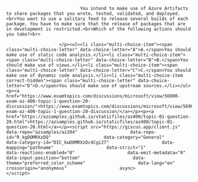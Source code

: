 <p class="card-text">
							
								You intend to make use of Azure Artifacts to share packages that you wrote, tested, validated, and deployed.<br>You want to use a solitary feed to release several builds of each package. You have to make sure that the release of packages that are in development is restricted.<br>Which of the following actions should you take?<br>
							
						</p><ul><li class="multi-choice-item"><span class="multi-choice-letter" data-choice-letter="A">A.</span>You should make use of static code analysis.</li><li class="multi-choice-item"><span class="multi-choice-letter" data-choice-letter="B">B.</span>You should make use of views.</li><li class="multi-choice-item"><span class="multi-choice-letter" data-choice-letter="C">C.</span>You should make use of dynamic code analysis.</li><li class="multi-choice-item correct-hidden"><span class="multi-choice-letter" data-choice-letter="D">D.</span>You should make use of upstream sources.</li></ul><p><a href="https://www.examtopics.com/discussions/microsoft/view/56900-exam-az-400-topic-1-question-20-discussion/">https://www.examtopics.com/discussions/microsoft/view/56900-exam-az-400-topic-1-question-20-discussion/</a></p><p><a href="https://azsamples.github.io/staticfiles/az400/topic-01-question-20.html">https://azsamples.github.io/staticfiles/az400/topic-01-question-20.html</a></p><script src="https://giscus.app/client.js"                    data-repo="azsamples/az204"                    data-repo-id="R_kgDOMRXzDQ"                    data-category="General"                    data-category-id="DIC_kwDOMRXzDc4Cgi27"                    data-mapping="pathname"                    data-strict="1"                    data-reactions-enabled="0"                    data-emit-metadata="0"                    data-input-position="bottom"                    data-theme="preferred_color_scheme"                    data-lang="en"                    crossorigin="anonymous"                    async>                    </script>